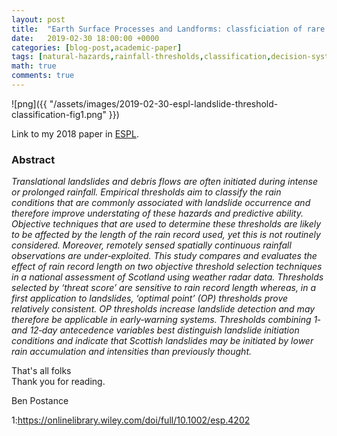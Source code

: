 ```yaml
---
layout: post
title:  "Earth Surface Processes and Landforms: classficiation of rare events for landslide early warning systems"
date:   2019-02-30 18:00:00 +0000
categories: [blog-post,academic-paper]
tags: [natural-hazards,rainfall-thresholds,classification,decision-systems]
math: true
comments: true
---
```


![png]({{ "/assets/images/2019-02-30-espl-landslide-threshold-classification-fig1.png" }})

Link to my 2018 paper in [ESPL](https://onlinelibrary.wiley.com/doi/full/10.1002/esp.4202).

### Abstract
*Translational landslides and debris flows are often initiated during intense or prolonged rainfall. Empirical thresholds aim to classify the rain conditions that are commonly associated with landslide occurrence and therefore improve understating of these hazards and predictive ability. Objective techniques that are used to determine these thresholds are likely to be affected by the length of the rain record used, yet this is not routinely considered. Moreover, remotely sensed spatially continuous rainfall observations are under‐exploited. This study compares and evaluates the effect of rain record length on two objective threshold selection techniques in a national assessment of Scotland using weather radar data. Thresholds selected by ‘threat score’ are sensitive to rain record length whereas, in a first application to landslides, ‘optimal point’ (OP) thresholds prove relatively consistent. OP thresholds increase landslide detection and may therefore be applicable in early‐warning systems. Thresholds combining 1‐ and 12‐day antecedence variables best distinguish landslide initiation conditions and indicate that Scottish landslides may be initiated by lower rain accumulation and intensities than previously thought.*

That's all folks<BR>
Thank you for reading.

Ben Postance

1:https://onlinelibrary.wiley.com/doi/full/10.1002/esp.4202

